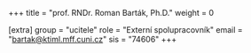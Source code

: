 +++
title = "prof. RNDr. Roman Barták, Ph.D."
weight = 0

[extra]
group = "ucitele"
role = "Externí spolupracovník"
email = "bartak@ktiml.mff.cuni.cz"
sis = "74606"
+++

